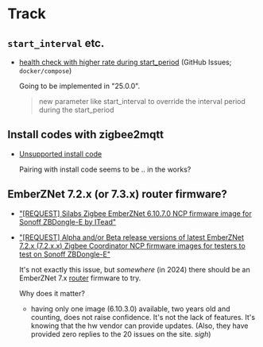 # Track

## `start_interval` etc.

- [health check with higher rate during start_period](https://github.com/docker/compose/issues/10461) (GitHub Issues; `docker/compose`)

   Going to be implemented in "25.0.0". 

   >new parameter like start_interval to override the interval period during the start_period


## Install codes with zigbee2mqtt

- [Unsupported install code](https://github.com/Koenkk/zigbee2mqtt/discussions/19982)

   Pairing with install code seems to be .. in the works?


## EmberZNet 7.2.x (or 7.3.x) router firmware?

- ["[REQUEST] Silabs Zigbee EmberZNet 6.10.7.0 NCP firmware image for Sonoff ZBDongle-E by ITead"](https://github.com/itead/Sonoff_Zigbee_Dongle_Firmware/issues/23)
- ["[REQUEST] Alpha and/or Beta release versions of latest EmberZNet 7.2.x (7.2.x.x) Zigbee Coordinator NCP firmware images for testers to test on Sonoff ZBDongle-E"](https://github.com/itead/Sonoff_Zigbee_Dongle_Firmware/issues/21)

   It's not exactly this issue, but *somewhere* (in 2024) there should be an EmberZNet 7.x <u>router</u> firmware to try. 
   
   Why does it matter?

   - having only one image (6.10.3.0) available, two years old and counting, does not raise confidence. It's not the lack of features. It's knowing that the hw vendor can provide updates. (Also, they have provided zero replies to the 20 issues on the site. *sigh*)
